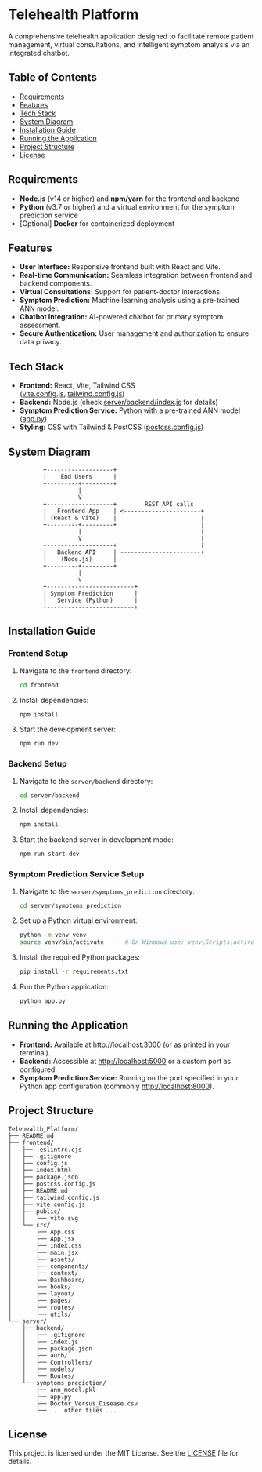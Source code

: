 ﻿# Telehealth Platform

A comprehensive telehealth application designed to facilitate remote patient management, virtual consultations, and intelligent symptom analysis via an integrated chatbot.

## Table of Contents
- [Requirements](#requirements)
- [Features](#features)
- [Tech Stack](#tech-stack)
- [System Diagram](#system-diagram)
- [Installation Guide](#installation-guide)
- [Running the Application](#running-the-application)
- [Project Structure](#project-structure)
- [License](#license)

## Requirements
- **Node.js** (v14 or higher) and **npm/yarn** for the frontend and backend
- **Python** (v3.7 or higher) and a virtual environment for the symptom prediction service
- [Optional] **Docker** for containerized deployment

## Features
- **User Interface:** Responsive frontend built with React and Vite.
- **Real-time Communication:** Seamless integration between frontend and backend components.
- **Virtual Consultations:** Support for patient-doctor interactions.
- **Symptom Prediction:** Machine learning analysis using a pre-trained ANN model.
- **Chatbot Integration:** AI-powered chatbot for primary symptom assessment.
- **Secure Authentication:** User management and authorization to ensure data privacy.

## Tech Stack
- **Frontend:** React, Vite, Tailwind CSS  
  ([vite.config.js](frontend/vite.config.js), [tailwind.config.js](frontend/tailwind.config.js))
- **Backend:** Node.js (check [server/backend/index.js](server/backend/index.js) for details)
- **Symptom Prediction Service:** Python with a pre-trained ANN model ([app.py](server/symptoms_prediction/app.py))
- **Styling:** CSS with Tailwind & PostCSS ([postcss.config.js](frontend/postcss.config.js))

## System Diagram

```
          +-------------------+
          |    End Users      |
          +---------+---------+
                    |
                    V
          +-------------------+        REST API calls
          |   Frontend App    | <----------------------+
          | (React & Vite)    |                        |
          +---------+---------+                        |
                    |                                  |
                    V                                  |
          +-------------------+                        |
          |   Backend API     | -----------------------+
          |    (Node.js)      |
          +---------+---------+
                    |
                    V
          +-------------------------+
          | Symptom Prediction      |
          |   Service (Python)      |
          +-------------------------+
```

## Installation Guide

### Frontend Setup
1. Navigate to the `frontend` directory:
    ````sh
    cd frontend
    ````
2. Install dependencies:
    ````sh
    npm install
    ````
3. Start the development server:
    ````sh
    npm run dev
    ````

### Backend Setup
1. Navigate to the `server/backend` directory:
    ````sh
    cd server/backend
    ````
2. Install dependencies:
    ````sh
    npm install
    ````
3. Start the backend server in development mode:
    ````sh
    npm run start-dev
    ````

### Symptom Prediction Service Setup
1. Navigate to the `server/symptoms_prediction` directory:
    ````sh
    cd server/symptoms_prediction
    ````
2. Set up a Python virtual environment:
    ````sh
    python -m venv venv
    source venv/bin/activate      # On Windows use: venv\Scripts\activate
    ````
3. Install the required Python packages:
    ````sh
    pip install -r requirements.txt
    ````
4. Run the Python application:
    ````sh
    python app.py
    ````

## Running the Application
- **Frontend:** Available at [http://localhost:3000](http://localhost:3000) (or as printed in your terminal).
- **Backend:** Accessible at [http://localhost:5000](http://localhost:5000) or a custom port as configured.
- **Symptom Prediction Service:** Running on the port specified in your Python app configuration (commonly [http://localhost:8000](http://localhost:8000)).

## Project Structure

```
Telehealth_Platform/
├── README.md
├── frontend/
│   ├── .eslintrc.cjs
│   ├── .gitignore
│   ├── config.js
│   ├── index.html
│   ├── package.json
│   ├── postcss.config.js
│   ├── README.md
│   ├── tailwind.config.js
│   ├── vite.config.js
│   ├── public/
│   │   └── vite.svg
│   └── src/
│       ├── App.css
│       ├── App.jsx
│       ├── index.css
│       ├── main.jsx
│       ├── assets/
│       ├── components/
│       ├── context/
│       ├── Dashboard/
│       ├── hooks/
│       ├── layout/
│       ├── pages/
│       ├── routes/
│       └── utils/
└── server/
    ├── backend/
    │   ├── .gitignore
    │   ├── index.js
    │   ├── package.json
    │   ├── auth/
    │   ├── Controllers/
    │   ├── models/
    │   └── Routes/
    └── symptoms_prediction/
        ├── ann_model.pkl
        ├── app.py
        ├── Doctor_Versus_Disease.csv
        └── ... other files ...
```

## License
This project is licensed under the MIT License. See the [LICENSE](LICENSE) file for details.
